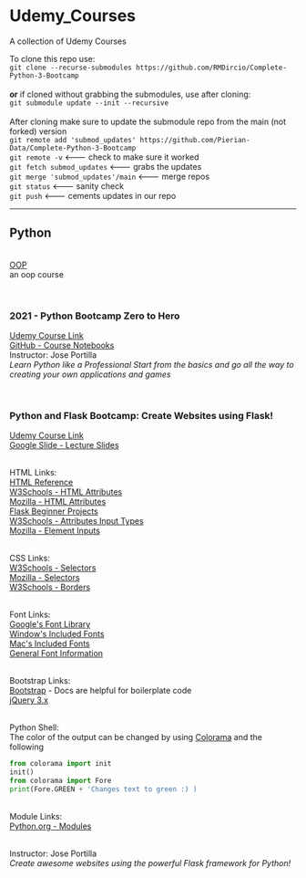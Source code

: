 # Udemy_Courses
A collection of Udemy Courses

To clone this repo use:<br> ```git clone --recurse-submodules https://github.com/RMDircio/Complete-Python-3-Bootcamp``` <br>
<br>**or** if cloned without grabbing the submodules, use after cloning:<br>
```git submodule update --init --recursive```<br>
<br> After cloning make sure to update the submodule repo from the main (not forked) version<br> ```git remote add 'submod_updates' https://github.com/Pierian-Data/Complete-Python-3-Bootcamp```<br>
```git remote -v```  <--- check to make sure it worked<br>
```git fetch submod_updates``` <--- grabs the updates<br>
```git merge 'submod_updates'/main``` <--- merge repos<br>
```git status``` <--- sanity check<br>
```git push``` <--- cements updates in our repo

<hr/>

## **Python**
<br>[OOP](https://github.com/RMDircio/Udemy_Courses/tree/main/Python) <br>
an oop course

<br>

### 2021 - Python Bootcamp Zero to Hero <br>
[Udemy Course Link](https://www.udemy.com/course/complete-python-bootcamp/) <br>
[GitHub - Course Notebooks](https://github.com/Pierian-Data/Complete-Python-3-Bootcamp)
<br>Instructor: Jose Portilla
<br>_Learn Python like a Professional Start from the basics and go all the way to creating your own applications and games_

<br>

### Python and Flask Bootcamp: Create Websites using Flask!
[Udemy Course Link](https://www.udemy.com/course/python-and-flask-bootcamp-create-websites-using-flask/)
<br> [Google Slide - Lecture Slides](https://drive.google.com/drive/folders/1Wqcoqc_FNchzgfJXhiNA-nqH0AzduMzg)

<br>HTML Links:
<br> [HTML Reference](https://developer.mozilla.org/en-US/docs/Web/HTML)
<br> [W3Schools - HTML Attributes]( http://www.w3schools.com/html/html_attributes.asp)
<br> [Mozilla - HTML Attributes](https://developer.mozilla.org/en-US/docs/Web/HTML/Attributes)
<br> [Flask Beginner Projects](https://www.pythonistaplanet.com/wp-content/uploads/2020/03/flask-projects.jpg)
<br> [W3Schools - Attributes Input Types](http://www.w3schools.com/TAGs/att_input_type.asp )
<br> [Mozilla - Element Inputs](https://developer.mozilla.org/en-US/docs/Web/HTML/Element/input)

<br> CSS Links:
<br> [W3Schools - Selectors](http://www.w3schools.com/cssref/css_selectors.asp)
<br> [Mozilla - Selectors](https://developer.mozilla.org/en-US/docs/Learn/CSS/Building_blocks/Selectors)
<br> [W3Schools - Borders](https://www.w3schools.com/css/css_border.asp)

<br> Font Links:
<br> [Google's Font Library](fonts.google.com)
<br> [Window's Included Fonts](https://en.wikipedia.org/wiki/List_of_typefaces_included_with_Microsoft_Windows)
<br> [Mac's Included Fonts](https://en.wikipedia.org/wiki/List_of_typefaces_included_with_macOSfon)
<br> [General Font Information](http://www.cssfontstack.com)

<br> Bootstrap Links:
<br> [Bootstrap](https://getbootstrap.com) - Docs are helpful for boilerplate code
<br> [jQuery 3.x](http://code.jquery.com)

<br> Python Shell:
<br> The color of the output can be changed by using [Colorama](https://pypi.org/project/colorama/) and the following
```python 
from colorama import init
init()
from colorama import Fore
print(Fore.GREEN + 'Changes text to green :) )
```
<br> Module Links:
<br> [Python.org - Modules]( https://docs.python.org/3/tutorial/modules.html)

<br>Instructor: Jose Portilla
<br>_Create awesome websites using the powerful Flask framework for Python!_